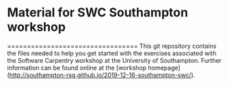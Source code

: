 # Material for SWC Southampton workshop
=================================
This git repository contains the files needed to help
you get started with the exercises associated with the
Software Carpentry workshop at the University of Southampton.
Further information can be found online at the [workshop homepage]
(http://southampton-rsg.github.io/2019-12-16-southampton-swc/).
